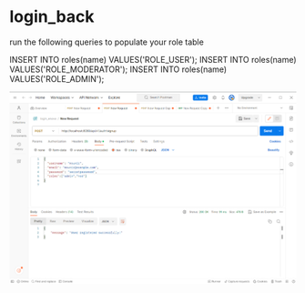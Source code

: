 # login_back
run the following queries to populate your role table

INSERT INTO roles(name) VALUES('ROLE_USER');
INSERT INTO roles(name) VALUES('ROLE_MODERATOR');
INSERT INTO roles(name) VALUES('ROLE_ADMIN');

![img.png](img.png)

